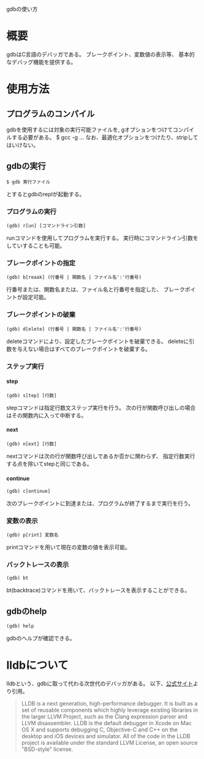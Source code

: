 gdbの使い方

# 概要
gdbはC言語のデバッガである。
ブレークポイント、変数値の表示等、
基本的なデバッグ機能を提供する。

# 使用方法
## プログラムのコンパイル
gdbを使用するには対象の実行可能ファイルを,
gオプションをつけてコンパイルする必要がある。
    $ gcc -g ...
なお、最適化オプションをつけたり、stripしてはいけない。

## gdbの実行
    $ gdb 実行ファイル
とするとgdbのreplが起動する。
### プログラムの実行
    (gdb) r[un] [コマンドライン引数]
runコマンドを使用してプログラムを実行する。
実行時にコマンドライン引数をしていすることも可能。
### ブレークポイントの指定
    (gdb) b[reaak] (行番号 | 関数名 | ファイル名':'行番号)
行番号または、関数名または、ファイル名と行番号を指定した、
ブレークポイントが設定可能。
### ブレークポイントの破棄
    (gdb) d[elete] (行番号 | 関数名 | ファイル名':'行番号)
deleteコマンドにより、設定したブレークポイントを破棄できる。
deleteに引数を与えない場合はすべてのブレークポイントを破棄する。
### ステップ実行
#### step
    (gdb) s[tep] [行数]
stepコマンドは指定行数文ステップ実行を行う。
次の行が関数呼び出しの場合はその関数内に入って中断する。
#### next
    (gdb) n[ext] [行数]
nextコマンドは次の行が関数呼び出しであるか否かに関わらず、
指定行数実行する点を除いてstepと同じである。
#### continue
    (gdb) c[ontinue]
次のブレークポイントに到達または、プログラムが終了するまで実行を行う。
### 変数の表示
    (gdb) p[rint] 変数名
printコマンドを用いて現在の変数の値を表示可能。
### バックトレースの表示
    (gdb) bt
bt(backtrace)コマンドを用いて、バックトレースを表示することができる。

## gdbのhelp
    (gdb) help
gdbのヘルプが確認できる。

# lldbについて
lldbという、gdbに取って代わる次世代のデバッガがある。
以下、[公式サイト](https://lldb.llvm.org/)より引用。
> LLDB is a next generation, high-performance debugger.
> It is built as a set of reusable components which highly leverage existing
> libraries in the larger LLVM Project, such as the Clang expression parser and
> LLVM disassembler.
> LLDB is the default debugger in Xcode on Mac OS X and supports debugging C,
> Objective-C and C++ on the desktop and iOS devices and simulator.
> All of the code in the LLDB project is available under the standard LLVM
> License, an open source "BSD-style" license.
